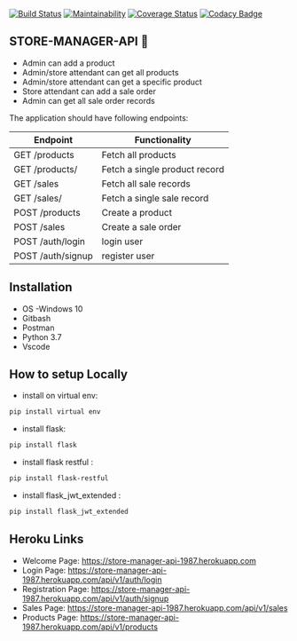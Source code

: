 [![Build Status](https://travis-ci.org/muthigani/STORE-MANAGER-API.svg?branch=develop)](https://travis-ci.org/muthigani/STORE-MANAGER-API)
[![Maintainability](https://api.codeclimate.com/v1/badges/8b5a690623d9460a6aee/maintainability)](https://codeclimate.com/github/muthigani/STORE-MANAGER-API/maintainability)
[![Coverage Status](https://coveralls.io/repos/github/muthigani/STORE-MANAGER-API/badge.svg?branch=develop)](https://coveralls.io/github/muthigani/STORE-MANAGER-API?branch=master)
[![Codacy Badge](https://api.codacy.com/project/badge/Grade/79294dbf042743028d3ff25aee134927)](https://www.codacy.com/app/muthigani/STORE-MANAGER-API?utm_source=github.com&amp;utm_medium=referral&amp;utm_content=muthigani/STORE-MANAGER-API&amp;utm_campaign=Badge_Grade)
## STORE-MANAGER-API :book:
* 	Admin can add a product
* 	Admin/store attendant can get all products
* 	Admin/store attendant can get a specific product
* 	Store attendant can add a sale order
* 	Admin can get all sale order records

The application should have following endpoints:

| Endpoint   | Functionality |
| ------------- | ------------- |
| GET /products   | Fetch all products  |
| GET /products/<productId>  | Fetch a single product record  |
| GET /sales  | Fetch all sale records  |
| GET /sales/<salesId>  | Fetch a single sale record  |
| POST /products  | Create a product  |
| POST /sales  | Create a sale order  |
| POST /auth/login  | login user  |
| POST /auth/signup  | register user  |
  
## Installation
* OS -Windows 10
* Gitbash
* Postman
* Python 3.7
* Vscode
  
## How to setup Locally
* install on virtual env:
```sh
pip install virtual env
```
* install  flask:
```sh
pip install flask 
```
* install flask restful :
```sh
pip install flask-restful
```
* install flask_jwt_extended :
```sh
pip install flask_jwt_extended
```
## Heroku Links
* Welcome Page: https://store-manager-api-1987.herokuapp.com
* Login Page: https://store-manager-api-1987.herokuapp.com/api/v1/auth/login
* Registration Page: https://store-manager-api-1987.herokuapp.com/api/v1/auth/signup
* Sales Page: https://store-manager-api-1987.herokuapp.com/api/v1/sales
* Products Page: https://store-manager-api-1987.herokuapp.com/api/v1/products

